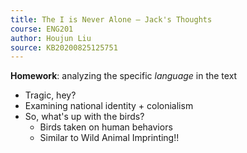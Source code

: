 ```yaml
---
title: The I is Never Alone — Jack's Thoughts
course: ENG201
author: Houjun Liu
source: KB20200825125751
---
```


**Homework**: analyzing the specific _language_ in the text

* Tragic, hey?
* Examining national identity + colonialism
* So, what's up with the birds?
    * Birds taken on human behaviors
    * Similar to Wild Animal Imprinting!!

